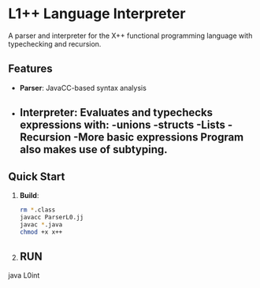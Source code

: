 # L1++ Language Interpreter

A parser and interpreter for the X++ functional programming language with typechecking and recursion.

## Features

- **Parser**: JavaCC-based syntax analysis
- **Interpreter**: Evaluates and typechecks expressions with:
  -unions
  -structs
  -Lists
  -Recursion 
  -More basic expressions 
Program also makes use of subtyping.
  - 
## Quick Start

1. **Build**:
   ```bash
   rm *.class
   javacc ParserL0.jj
   javac *.java
   chmod +x x++

2. ## RUN

java L0int